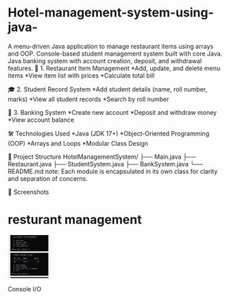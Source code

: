 # Hotel-management-system-using-java-
A menu-driven Java application to manage restaurant items using arrays and OOP.  Console-based student management system built with core Java.  Java banking system with account creation, deposit, and withdrawal features.
🧾 1. Restaurant Item Management
*Add, update, and delete menu items
*View item list with prices
*Calculate total bill

🎓 2. Student Record System
*Add student details (name, roll number, marks)
*View all student records
*Search by roll number

🏦 3. Banking System
*Create new account
*Deposit and withdraw money
*View account balance

🛠️ Technologies Used
*Java (JDK 17+)
*Object-Oriented Programming (OOP)
*Arrays and Loops
*Modular Class Design

📁 Project Structure
HotelManagementSystem/
├── Main.java
├── Restaurant.java
├── StudentSystem.java
├── BankSystem.java
└── README.md
note: Each module is encapsulated in its own class for clarity and separation of concerns.

📸 Screenshots
<h1>resturant management</h1>
<img src="resturant management.png" width="100px">


Console I/O
